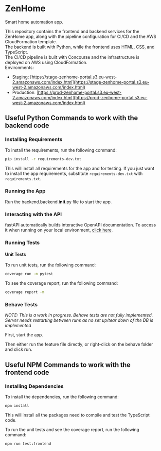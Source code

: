 # ZenHome
Smart home automation app.

This repository contains the frontend and backend services for the ZenHome app, along with the pipeline configuration for CI/CD and the AWS CloudFormation template.<br>
The backend is built with Python, while the frontend uses HTML, CSS, and TypeScript.<br>
The CI/CD pipeline is built with Concourse and the infrastructure is deployed on AWS using CloudFormation.<br>
Environments:
- Staging: [https://stage-zenhome-portal.s3.eu-west-2.amazonaws.com/index.html](https://stage-zenhome-portal.s3.eu-west-2.amazonaws.com/index.html)
- Production: [https://prod-zenhome-portal.s3.eu-west-2.amazonaws.com/index.html](https://prod-zenhome-portal.s3.eu-west-2.amazonaws.com/index.html)


## Useful Python Commands to work with the backend code

### Installing Requirements

To install the requirements, run the following command:

```bash
pip install -r requirements-dev.txt
```
This will install all requirements for the app and for testing. If you just want to install the app requirements, substitute `requirements-dev.txt` with `requirements.txt`.

### Running the App

Run the backend.backend.__init__.py file to start the app.

### Interacting with the API

fastAPI automatically builds interactive OpenAPI documentation. To access it when running on your local environment, [click here](http://localhost:8000/docs).

### Running Tests

#### Unit Tests

To run unit tests, run the following command:

```bash     
coverage run -m pytest
```

To see the coverage report, run the following command:

```bash
coverage report -m
```

### Behave Tests
*NOTE: This is a work in progress. Behave tests are not fully implemented. Server needs restarting between runs as no set up/tear down of the DB is implemented*

First, start the app.

Then either run the feature file directly, or right-click on the behave folder and click run.

## Useful NPM Commands to work with the frontend code

### Installing Dependencies

To install the dependencies, run the following command:

```bash
npm install
```
This will install all the packages need to compile and test the TypeScript code.

To run the unit tests and see the coverage report, run the following command:

```bash
npm run test:frontend
```